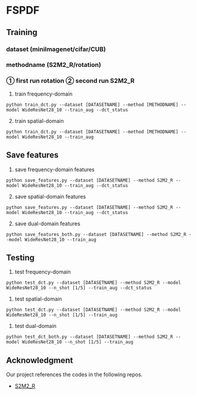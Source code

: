 # FSPDF


## Training 
### dataset (miniImagenet/cifar/CUB)
### methodname (S2M2_R/rotation)  
### ① first run rotation ② second run S2M2_R

1. train frequency-domain
```
python train_dct.py --dataset [DATASETNAME] --method [METHODNAME] --model WideResNet28_10 --train_aug --dct_status
```
2. train spatial-domain
```
python train_dct.py --dataset [DATASETNAME] --method [METHODNAME] --model WideResNet28_10 --train_aug
```

## Save features 

1. save frequency-domain features
```
python save_features.py --dataset [DATASETNAME] --method S2M2_R --model WideResNet28_10 --train_aug --dct_status
```
2. save spatial-domain features
```
python save_features.py --dataset [DATASETNAME] --method S2M2_R --model WideResNet28_10 --train_aug --dct_status
```
2. save dual-domain features
```
python save_features_both.py --dataset [DATASETNAME] --method S2M2_R --model WideResNet28_10 --train_aug
```

## Testing
1. test frequency-domain
```
python test_dct.py --dataset [DATASETNAME] --method S2M2_R --model WideResNet28_10 --n_shot [1/5] --train_aug --dct_status	
```
1. test spatial-domain
```
python test_dct.py --dataset [DATASETNAME] --method S2M2_R --model WideResNet28_10 --n_shot [1/5] --train_aug	
```
1. test dual-domain
```
python test_dct_both.py --dataset [DATASETNAME] --method S2M2_R --model WideResNet28_10 --n_shot [1/5] --train_aug
```

## Acknowledgment

Our project references the codes in the following repos.
- [S2M2_R](https://github.com/nupurkmr9/S2M2_fewshot)


